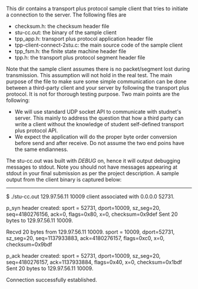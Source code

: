 This dir contains a transport plus protocol sample client that tries to initiate a connection to the server. The following files are
* checksum.h: the checksum header file 
* stu-cc.out: the binary of the sample client
* tpp_app.h: transport plus protocol application header file
* tpp-client-connect-2stu.c: the main source code of the sample client
* tpp_fsm.h: the finite state machine header file
* tpp.h: the transport plus protocol segment header file 

Note that the sample client assumes there is no packet/segment lost during transmission. This assumption will not hold in the real test. The main purpose of the file to make sure some simple communication can be done between a third-party client and your server by following the transport plus protocol. It is not for thorough testing purpose. Two main points are the following:

* We will use standard UDP socket API to communicate with studnet's server. This mainly to address the question that how a third party can write a client without the knowledge of student self-defined transport plus protocol API.
* We expect the application will do the proper byte order conversion before send and after receive. Do not assume the two end poins have the same endianness. 

The stu-cc.out was built with _DEBUG_ on, hence it will output debugging messages to stdout. Note you should not have messages appearing at stdout in your final submission as per the project description. A sample output from the client binary is captured below:

---

$ ./stu-cc.out 129.97.56.11 10009
client associated with 0.0.0.0 52731.

p_syn header created:
sport = 52731, dport=10009, sz_seg=20, seq=4180276156, ack=0, flags=0x80, x=0, checksum=0x9def
Sent 20 bytes to 129.97.56.11 10009.

Recvd 20 bytes from 129.97.56.11 10009.
sport = 10009, dport=52731, sz_seg=20, seq=1137933883, ack=4180276157, flags=0xc0, x=0, checksum=0x9bdf

p_ack header created:
sport = 52731, dport=10009, sz_seg=20, seq=4180276157, ack=1137933884, flags=0x40, x=0, checksum=0x1bdf
Sent 20 bytes to 129.97.56.11 10009.

Connection successfully established.

